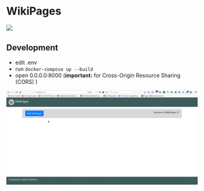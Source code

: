 WikiPages
=========


<a href="https://github.com/vchaptsev/cookiecutter-django-vue">
    <img src="https://img.shields.io/badge/Based%20on-Cookiecutter%20Django%20Vue-blue.svg" />
</a>



## Development

+ edit .env
+ run `docker-compose up --build`
+ open 0.0.0.0:8000  (**important:** for Cross-Origin Resource Sharing (CORS) )

![](wikipages.gif)
